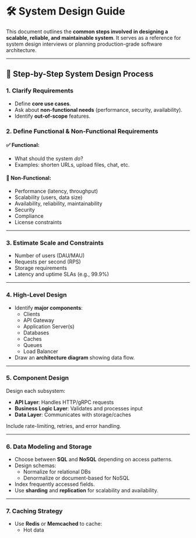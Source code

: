 # 🛠️ System Design Guide

This document outlines the **common steps involved in designing a scalable, reliable, and maintainable system**. It serves as a reference for system design interviews or planning production-grade software architecture.

---

## 📌 Step-by-Step System Design Process

### 1. Clarify Requirements

- Define **core use cases**.
- Ask about **non-functional needs** (performance, security, availability).
- Identify **out-of-scope** features.

### 2. Define Functional & Non-Functional Requirements

#### ✅ Functional:
- What should the system *do*?
- Examples: shorten URLs, upload files, chat, etc.

#### 🚦 Non-Functional:
- Performance (latency, throughput)
- Scalability (users, data size)
- Availability, reliability, maintainability
- Security
- Compliance
- License constraints

---

### 3. Estimate Scale and Constraints

- Number of users (DAU/MAU)
- Requests per second (RPS)
- Storage requirements
- Latency and uptime SLAs (e.g., 99.9%)

---

### 4. High-Level Design

- Identify **major components**:
  - Clients
  - API Gateway
  - Application Server(s)
  - Databases
  - Caches
  - Queues
  - Load Balancer
- Draw an **architecture diagram** showing data flow.

---

### 5. Component Design

Design each subsystem:

- **API Layer**: Handles HTTP/gRPC requests
- **Business Logic Layer**: Validates and processes input
- **Data Layer**: Communicates with storage/caches

Include rate-limiting, retries, and error handling.

---

### 6. Data Modeling and Storage

- Choose between **SQL** and **NoSQL** depending on access patterns.
- Design schemas:
  - Normalize for relational DBs
  - Denormalize or document-based for NoSQL
- Index frequently accessed fields.
- Use **sharding** and **replication** for scalability and availability.

---

### 7. Caching Strategy

- Use **Redis** or **Memcached** to cache:
  - Hot data

